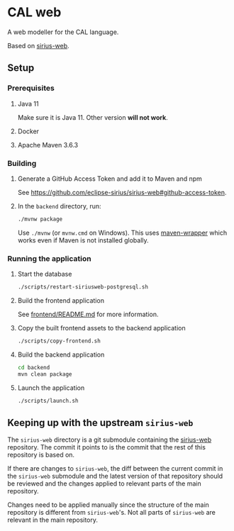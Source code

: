 # CAL web

A web modeller for the CAL language.

Based on [sirius-web](https://github.com/eclipse-sirius/sirius-web).

## Setup

### Prerequisites

1. Java 11

   Make sure it is Java 11. Other version **will not work**.

2. Docker
3. Apache Maven 3.6.3

### Building

1. Generate a GitHub Access Token and add it to Maven and npm

   See <https://github.com/eclipse-sirius/sirius-web#github-access-token>.

2. In the `backend` directory, run:

   ```sh
   ./mvnw package
   ```

   Use `./mvnw` (or `mvnw.cmd` on Windows). This uses
   [maven-wrapper](https://github.com/takari/maven-wrapper) which works even if
   Maven is not installed globally.

### Running the application

1. Start the database

   ```sh
   ./scripts/restart-siriusweb-postgresql.sh
   ```

2. Build the frontend application

   See [frontend/README.md](./frontend/README.md) for more information.

3. Copy the built frontend assets to the backend application

   ```sh
   ./scripts/copy-frontend.sh
   ```

4. Build the backend application

   ```sh
   cd backend
   mvn clean package
   ```

5. Launch the application

   ```sh
   ./scripts/launch.sh
   ```

## Keeping up with the upstream `sirius-web`

The `sirius-web` directory is a git submodule containing the
[sirius-web](https://github.com/eclipse-sirius/sirius-web) repository.
The commit it points to is the commit that the rest of this repository is based
on.

If there are changes to `sirius-web`, the diff between the current commit in the
`sirius-web` submodule and the latest version of that repository should be
reviewed and the changes applied to relevant parts of the main repository.

Changes need to be applied manually since the structure of the main repository
is different from `sirius-web`'s. Not all parts of `sirius-web` are relevant in
the main repository.

<!-- vim: set tw=80: -->
